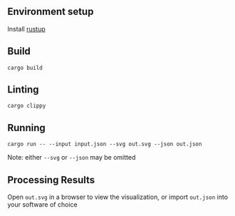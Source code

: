 ## Environment setup

Install [rustup](https://rustup.rs/)

## Build

`cargo build`

## Linting

`cargo clippy`

## Running

`cargo run -- --input input.json --svg out.svg --json out.json`

Note: either `--svg` or `--json` may be omitted

## Processing Results

Open `out.svg` in a browser to view the visualization, or import `out.json` into your software of choice